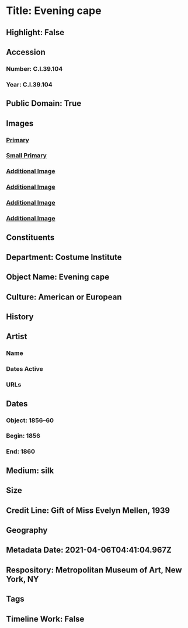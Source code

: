 # Title: Evening cape
## Highlight: False
## Accession
### Number: C.I.39.104
### Year: C.I.39.104
## Public Domain: True
## Images
### [Primary](https://images.metmuseum.org/CRDImages/ci/original/C.I.39.104_F.jpg)
### [Small Primary](https://images.metmuseum.org/CRDImages/ci/web-large/C.I.39.104_F.jpg)
### [Additional Image](https://images.metmuseum.org/CRDImages/ci/original/C.I.39.104_B.jpg)
### [Additional Image](https://images.metmuseum.org/CRDImages/ci/original/C.I.39.104_d.jpg)
### [Additional Image](https://images.metmuseum.org/CRDImages/ci/original/FTQ_040OECI_21front.jpg)
### [Additional Image](https://images.metmuseum.org/CRDImages/ci/original/FTQ_041OECI_21back.jpg)
## Constituents
## Department: Costume Institute
## Object Name: Evening cape
## Culture: American or European
## History
## Artist
### Name
### Dates Active
### URLs
## Dates
### Object: 1856–60
### Begin: 1856
### End: 1860
## Medium: silk
## Size
## Credit Line: Gift of Miss Evelyn Mellen, 1939
## Geography
## Metadata Date: 2021-04-06T04:41:04.967Z
## Respository: Metropolitan Museum of Art, New York, NY
## Tags
## Timeline Work: False